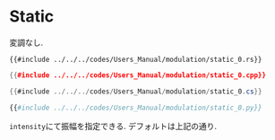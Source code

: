 # Static

変調なし.

```rust,edition2021
{{#include ../../../codes/Users_Manual/modulation/static_0.rs}}
```

```cpp
{{#include ../../../codes/Users_Manual/modulation/static_0.cpp}}
```

```cs
{{#include ../../../codes/Users_Manual/modulation/static_0.cs}}
```

```python
{{#include ../../../codes/Users_Manual/modulation/static_0.py}}
```

`intensity`にて振幅を指定できる.
デフォルトは上記の通り.
